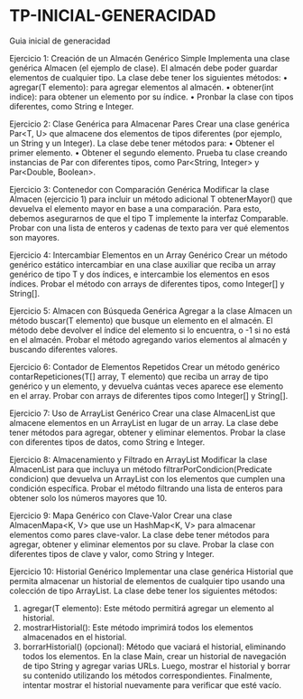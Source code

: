 # TP-INICIAL-GENERACIDAD
Guia inicial de generacidad

Ejercicio 1: Creación de un Almacén Genérico Simple 
Implementa una clase genérica Almacen<T> (el ejemplo de clase). El almacén debe poder guardar 
elementos de cualquier tipo. La clase debe tener los siguientes métodos: 
• agregar(T elemento): para agregar elementos al almacén. 
• obtener(int indice): para obtener un elemento por su índice. 
• Pronbar la clase con tipos diferentes, como String e Integer. 

Ejercicio 2: Clase Genérica para Almacenar Pares 
Crear una clase genérica Par<T, U> que almacene dos elementos de tipos diferentes (por ejemplo, un 
String y un Integer). La clase debe tener métodos para: 
• Obtener el primer elemento. 
• Obtener el segundo elemento. Prueba tu clase creando instancias de Par con diferentes tipos, 
como Par<String, Integer> y Par<Double, Boolean>. 

Ejercicio 3: Contenedor con Comparación Genérica 
Modificar la clase Almacen<T> (ejercicio 1) para incluir un método adicional T obtenerMayor() 
que devuelva el elemento mayor en base a una comparación. Para esto, debemos asegurarnos de que el 
tipo T implemente la interfaz Comparable<T>. Probar con una lista de enteros y cadenas de texto para 
ver qué elementos son mayores. 

Ejercicio 4: Intercambiar Elementos en un Array Genérico 
Crear un método genérico estático intercambiar en una clase auxiliar que reciba un array genérico de 
tipo T y dos índices, e intercambie los elementos en esos índices. Probar el método con arrays de 
diferentes tipos, como Integer[] y String[]. 

Ejercicio 5: Almacen con Búsqueda Genérica 
Agregar a la clase Almacen<T> un método buscar(T elemento) que busque un elemento en el 
almacén. El método debe devolver el índice del elemento si lo encuentra, o -1 si no está en el almacén. 
Probar el método agregando varios elementos al almacén y buscando diferentes valores. 

Ejercicio 6: Contador de Elementos Repetidos 
Crear un método genérico contarRepeticiones(T[] array, T elemento) que reciba un 
array de tipo genérico y un elemento, y devuelva cuántas veces aparece ese elemento en el array. Probar 
con arrays de diferentes tipos como Integer[] y String[]. 

Ejercicio 7: Uso de ArrayList Genérico 
Crear una clase AlmacenList<T> que almacene elementos en un ArrayList<T> en lugar de un 
array. La clase debe tener métodos para agregar, obtener y eliminar elementos. Probar la clase con 
diferentes tipos de datos, como String e Integer. 

Ejercicio 8: Almacenamiento y Filtrado en ArrayList 
Modificar la clase AlmacenList<T> para que incluya un método 
filtrarPorCondicion(Predicate<T> condicion) que devuelva un ArrayList<T> con 
los elementos que cumplen una condición específica. Probar el método filtrando una lista de enteros para 
obtener solo los números mayores que 10. 

Ejercicio 9: Mapa Genérico con Clave-Valor 
Crear una clase AlmacenMapa<K, V> que use un HashMap<K, V> para almacenar elementos como 
pares clave-valor. La clase debe tener métodos para agregar, obtener y eliminar elementos por su clave. 
Probar la clase con diferentes tipos de clave y valor, como String y Integer. 

Ejercicio 10: Historial Genérico 
Implementar una clase genérica Historial<T> que permita almacenar un historial de elementos de 
cualquier tipo usando una colección de tipo ArrayList. La clase debe tener los siguientes métodos: 
1. agregar(T elemento): Este método permitirá agregar un elemento al historial. 
2. mostrarHistorial(): Este método imprimirá todos los elementos almacenados en el historial. 
3. borrarHistorial() (opcional): Método que vaciará el historial, eliminando todos los elementos. 
En la clase Main, crear un historial de navegación de tipo String y agregar varias URLs. Luego, mostrar el 
historial y borrar su contenido utilizando los métodos correspondientes. Finalmente, intentar mostrar el 
historial nuevamente para verificar que esté vacío.
